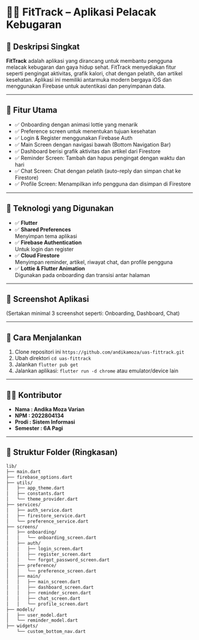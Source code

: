# 🏋️‍♂️ FitTrack – Aplikasi Pelacak Kebugaran

## 📌 Deskripsi Singkat
**FitTrack** adalah aplikasi yang dirancang untuk membantu pengguna melacak kebugaran dan gaya hidup sehat. FitTrack menyediakan fitur seperti pengingat aktivitas, grafik kalori, chat dengan pelatih, dan artikel kesehatan. Aplikasi ini memiliki antarmuka modern bergaya iOS dan menggunakan Firebase untuk autentikasi dan penyimpanan data.

---

## 🚀 Fitur Utama
- ✅ Onboarding dengan animasi lottie yang menarik
- ✅ Preference screen untuk menentukan tujuan kesehatan
- ✅ Login & Register menggunakan Firebase Auth
- ✅ Main Screen dengan navigasi bawah (Bottom Navigation Bar)
- ✅ Dashboard berisi grafik aktivitas dan artikel dari Firestore
- ✅ Reminder Screen: Tambah dan hapus pengingat dengan waktu dan hari
- ✅ Chat Screen: Chat dengan pelatih (auto-reply dan simpan chat ke Firestore)
- ✅ Profile Screen: Menampilkan info pengguna dan disimpan di Firestore

---

## 🧰 Teknologi yang Digunakan
- ✅ **Flutter**
- ✅ **Shared Preferences**  
  Menyimpan tema aplikasi
- ✅ **Firebase Authentication**  
  Untuk login dan register
- ✅ **Cloud Firestore**  
  Menyimpan reminder, artikel, riwayat chat, dan profile pengguna
- ✅ **Lottie & Flutter Animation**  
  Digunakan pada onboarding dan transisi antar halaman

---

## 📸 Screenshot Aplikasi
(Sertakan minimal 3 screenshot seperti: Onboarding, Dashboard, Chat)

---

## 🚀 Cara Menjalankan

1. Clone repositori ini  `https://github.com/andikamoza/uas-fittrack.git`
2. Ubah direktori `cd uas-fittrack`
3. Jalankan `flutter pub get`
4. Jalankan aplikasi: `flutter run -d chrome` atau emulator/device lain

---


## 🧑‍💻 Kontributor

- **Nama     : Andika Moza Varian**
- **NPM      : 2022804134**
- **Prodi    : Sistem Informasi**
- **Semester : 6A Pagi**

---


## 📁 Struktur Folder (Ringkasan)
```bash
lib/
├── main.dart
├── firebase_options.dart
├── utils/
│   ├── app_theme.dart
│   ├── constants.dart
│   └── theme_provider.dart
├── services/
│   ├── auth_service.dart
│   ├── firestore_service.dart
│   └── preference_service.dart
├── screens/
│   ├── onboarding/
│   │   └── onboarding_screen.dart
│   ├── auth/
│   │   ├── login_screen.dart
│   │   ├── register_screen.dart
│   │   └── forgot_password_screen.dart
│   ├── preference/
│   │   └── preference_screen.dart
│   ├── main/
│   │   ├── main_screen.dart
│   │   ├── dashboard_screen.dart
│   │   ├── reminder_screen.dart
│   │   ├── chat_screen.dart
│   │   └── profile_screen.dart
├── models/
│   ├── user_model.dart
│   └── reminder_model.dart
├── widgets/
    └── custom_bottom_nav.dart


